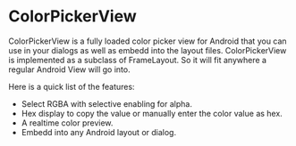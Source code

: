 # ColorPickerView

ColorPickerView is a fully loaded color picker view for Android that you can use in your dialogs as well as embedd into the layout files. ColorPickerView is implemented as a subclass of FrameLayout. So it will fit anywhere a regular Android View will go into.

Here is a quick list of the features:
* Select RGBA with selective enabling for alpha.
* Hex display to copy the value or manually enter the color value as hex.
* A realtime color preview.
* Embedd into any Android layout or dialog.

